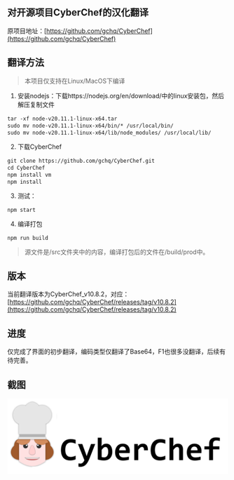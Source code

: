 ## 对开源项目CyberChef的汉化翻译

原项目地址：[https://github.com/gchq/CyberChef](https://github.com/gchq/CyberChef)

## 翻译方法

> 本项目仅支持在Linux/MacOS下编译

1. 安装nodejs：下载https://nodejs.org/en/download/中的linux安装包，然后解压复制文件
```
tar -xf node-v20.11.1-linux-x64.tar
sudo mv node-v20.11.1-linux-x64/bin/* /usr/local/bin/
sudo mv node-v20.11.1-linux-x64/lib/node_modules/ /usr/local/lib/
```

2. 下载CyberChef
```
git clone https://github.com/gchq/CyberChef.git
cd CyberChef
npm install vm
npm install
```

3. 测试：
```
npm start
```

4. 编译打包
```
npm run build
```

> 源文件是/src文件夹中的内容，编译打包后的文件在/build/prod中。

## 版本

当前翻译版本为CyberChef_v10.8.2，对应：[https://github.com/gchq/CyberChef/releases/tag/v10.8.2](https://github.com/gchq/CyberChef/releases/tag/v10.8.2)

## 进度

仅完成了界面的初步翻译，编码类型仅翻译了Base64，F1也很多没翻译，后续有待完善。

## 截图

![图片](/screenshot.png)